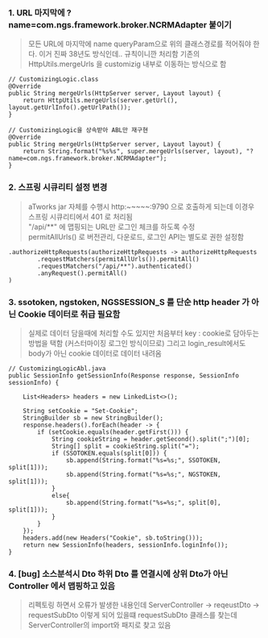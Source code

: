 ### 1. URL 마지막에 ?name=com.ngs.framework.broker.NCRMAdapter 붙이기 
> 모든 URL에 마지막에 name queryParam으로 위의 클래스경로를 적어줘야 한다. 이거 진짜 38년도 방식인데.. 규칙이니깐 처리함
> 기존의 HttpUtils.mergeUrls 을 customizig 내부로 이동하는 방식으로 함

```
// CustomizingLogic.class
@Override
public String mergeUrls(HttpServer server, Layout layout) {
    return HttpUtils.mergeUrls(server.getUrl(), layout.getUrlInfo().getUrlPath());
}

// CustomizingLogic을 상속받아 ABL만 재구현
@Override
public String mergeUrls(HttpServer server, Layout layout) {
    return String.format("%s%s", super.mergeUrls(server, layout), "?name=com.ngs.framework.broker.NCRMAdapter");
}
```


### 2. 스프링 시큐리티 설정 변경 
> aTworks jar 자체를 수행시 http:~~~~~:9790 으로 호출하게 되는데 이경우 스프링 시큐리티에서 401 로 처리됨   
> "/api/**" 에 맵핑되는 URL만 로그인 체크를 하도록 수정   
> permitAllUrls() 로 버전관리, 다운로드, 로그인 API는 별도로 권한 설정함  

```
.authorizeHttpRequests(authorizeHttpRequests -> authorizeHttpRequests
        .requestMatchers(permitAllUrls()).permitAll()
        .requestMatchers("/api/**").authenticated()
        .anyRequest().permitAll()
)
```

### 3. ssotoken, ngstoken, NGSSESSION_S 를 단순 http header 가 아닌 Cookie 데이터로 취급 필요함 
> 실제로 데이터 담을때에 처리할 수도 있지만 처음부터 key : cookie로 담아두는 방법을 택함 (커스터마이징 로그인 방식이므로)
> 그리고 login_result에서도 body가 아닌 cookie 데이터로 데이터 내려옴   
```
// CustomizingLogicAbl.java
public SessionInfo getSessionInfo(Response response, SessionInfo sessionInfo) {

    List<Headers> headers = new LinkedList<>();

    String setCookie = "Set-Cookie";
    StringBuilder sb = new StringBuilder();
    response.headers().forEach(header -> {
        if (setCookie.equals(header.getFirst())) {
            String cookieString = header.getSecond().split(";")[0];
            String[] split = cookieString.split("=");
            if (SSOTOKEN.equals(split[0])) {
                sb.append(String.format("%s=%s;", SSOTOKEN, split[1]));
                sb.append(String.format("%s=%s;", NGSTOKEN, split[1]));
            }
            else{
                sb.append(String.format("%s=%s;", split[0], split[1]));
            }
        }
    });
    headers.add(new Headers("Cookie", sb.toString()));
    return new SessionInfo(headers, sessionInfo.loginInfo());
}
```


### 4. [bug] 소스분석시 Dto 하위 Dto 를 연결시에 상위 Dto가 아닌 Controller 에서 맵핑하고 있음
> 리펙토링 하면서 오류가 발생한 내용인데 ServerController -> reqeustDto -> requestSubDto 이렇게 되어 있을떄 requestSubDto 클래스를 찾는데
> ServerController의 import와 패지로 찾고 있음

